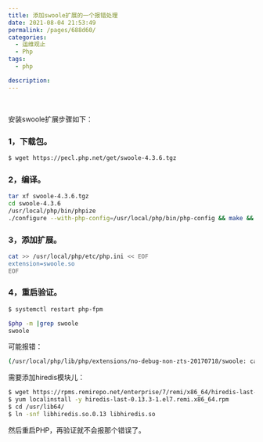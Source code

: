 ```yaml
---
title: 添加swoole扩展的一个报错处理
date: 2021-08-04 21:53:49
permalink: /pages/688d60/
categories:
  - 运维观止
  - Php
tags:
  - php

description:
---
```


<br><ArticleTopAd></ArticleTopAd>


安装swoole扩展步骤如下：

### 1，下载包。

```sh
$ wget https://pecl.php.net/get/swoole-4.3.6.tgz
```

### 2，编译。

```sh
tar xf swoole-4.3.6.tgz
cd swoole-4.3.6
/usr/local/php/bin/phpize
./configure --with-php-config=/usr/local/php/bin/php-config && make && make install
```

### 3，添加扩展。

```sh
cat >> /usr/local/php/etc/php.ini << EOF
extension=swoole.so
EOF
```

### 4，重启验证。

```sh
$ systemctl restart php-fpm

$php -m |grep swoole
swoole
```

可能报错：

```sh
(/usr/local/php/lib/php/extensions/no-debug-non-zts-20170718/swoole: cannot open shared object file: No such file or directory), /usr/local/php/lib/php/extensions/no-debug-non-zts-20170718/swoole.so (libhiredis.so.0.13: cannot open shared object file: No such file or directory)) in Unknown on line 0
```

需要添加hiredis模块儿：

```sh
$ wget https://rpms.remirepo.net/enterprise/7/remi/x86_64/hiredis-last-0.13.3-1.el7.remi.x86_64.rpm
$ yum localinstall -y hiredis-last-0.13.3-1.el7.remi.x86_64.rpm
$ cd /usr/lib64/
$ ln -snf libhiredis.so.0.13 libhiredis.so
```

然后重启PHP，再验证就不会报那个错误了。


<br><ArticleTopAd></ArticleTopAd>
